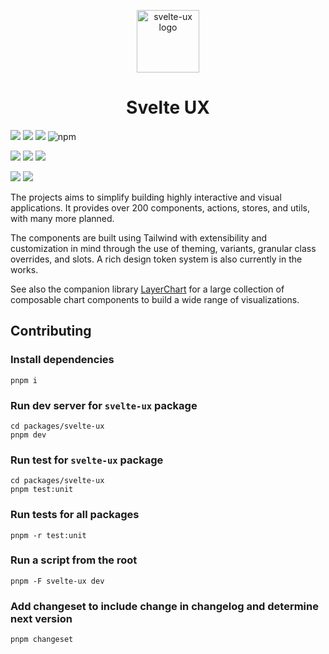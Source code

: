 <p align="center">
  <img alt="svelte-ux logo" height="100px" src="./static/logos/logo.jpg" />  
</p>
<h1 align="center">Svelte UX</h1>

![](https://img.shields.io/github/license/techniq/svelte-ux?style=flat)
[![](https://img.shields.io/github/actions/workflow/status/techniq/svelte-ux/ci.yml?style=flat)](https://github.com/techniq/svelte-ux/actions/workflows/ci.yml)
[![](https://img.shields.io/npm/v/svelte-ux?style=flat)](https://www.npmjs.com/package/svelte-ux)
![npm](https://img.shields.io/npm/dw/svelte-ux?style=flat&color=orange)

[![](https://img.shields.io/badge/Open_in-SvelteLab-black?logo=svelte&color=%23FF3E00)](https://www.sveltelab.dev/?provider=github&owner=techniq&repo=svelte-ux&branch=main&path=%2Fpackages%2Fcreate-svelte-ux%2Ftemplates%2Fstarter) [![](https://img.shields.io/badge/Open_in-StackBlitz-black?logo=stackblitz&color=%231269D3)](https://stackblitz.com/github/techniq/svelte-ux/tree/main/packages/create-svelte-ux/templates/starter) [![](https://img.shields.io/badge/Open_in-CodeSandbox-black?logo=codesandbox&color=%23151515)](https://codesandbox.io/p/sandbox/github/techniq/svelte-ux/tree/main/packages/create-svelte-ux/templates/starter)

![](https://img.shields.io/github/license/svelte-ux?style=flat)
[![](https://dcbadge.vercel.app/api/server/697JhMPD3t?style=flat)](https://discord.gg/697JhMPD3t)

The projects aims to simplify building highly interactive and visual applications. It provides over 200 components, actions, stores, and utils, with many more planned.

The components are built using Tailwind with extensibility and customization in mind through the use of theming, variants, granular class overrides, and slots. A rich design token system is also currently in the works.

See also the companion library [LayerChart](https://layerchart.com) for a large collection of composable chart components to build a wide range of visualizations.

## Contributing

### Install dependencies

```
pnpm i
```

### Run dev server for `svelte-ux` package

```
cd packages/svelte-ux
pnpm dev
```

### Run test for `svelte-ux` package

```
cd packages/svelte-ux
pnpm test:unit
```

### Run tests for all packages

```
pnpm -r test:unit
```

### Run a script from the root

```
pnpm -F svelte-ux dev
```

### Add changeset to include change in changelog and determine next version

```
pnpm changeset
```
